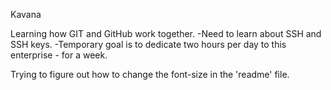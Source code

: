 Kavana

Learning how GIT and GitHub work together.
  -Need to learn about SSH and SSH keys.
  -Temporary goal is to dedicate two hours per day to this enterprise - for a week.
  
Trying to figure out how to change the font-size in the 'readme' file.
